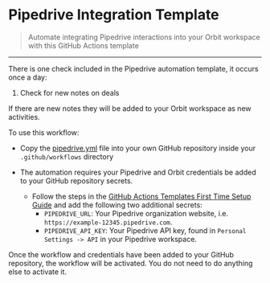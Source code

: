 # Pipedrive Integration Template
> Automate integrating Pipedrive interactions into your Orbit workspace with this GitHub Actions template

<hr />

There is one check included in the Pipedrive automation template, it occurs once a day:

1. Check for new notes on deals

If there are new notes they will be added to your Orbit workspace as new activities.

To use this workflow:

* Copy the [pipedrive.yml](https://github.com/orbit-love/github-actions-templates/blob/main/Pipedrive/pipedrive.yml) file into your own GitHub repository inside your `.github/workflows` directory

* The automation requires your Pipedrive and Orbit credentials be added to your GitHub repository secrets.
    * Follow the steps in the [GitHub Actions Templates First Time Setup Guide](https://github.com/orbit-love/github-actions-templates/blob/main/FIRST_TIME_SETUP.md) and add the following two additional secrets:
        * `PIPEDRIVE_URL`: Your Pipedrive organization website, i.e. `https://example-12345.pipedrive.com`.
        * `PIPEDRIVE_API_KEY`: Your Pipedrive API key, found in `Personal Settings -> API` in your Pipedrive workspace.

Once the workflow and credentials have been added to your GitHub repository, the workflow will be activated. You do not need to do anything else to activate it.
